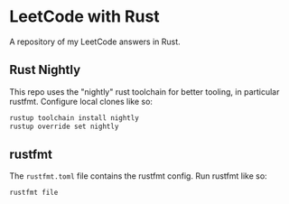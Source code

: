 # LeetCode with Rust

A repository of my LeetCode answers in Rust.

## Rust Nightly

This repo uses the "nightly" rust toolchain for better tooling, in particular
rustfmt. Configure local clones like so:

```bash
rustup toolchain install nightly
rustup override set nightly
```

## rustfmt

The `rustfmt.toml` file contains the rustfmt config. Run rustfmt like so:

```bash
rustfmt file
```
